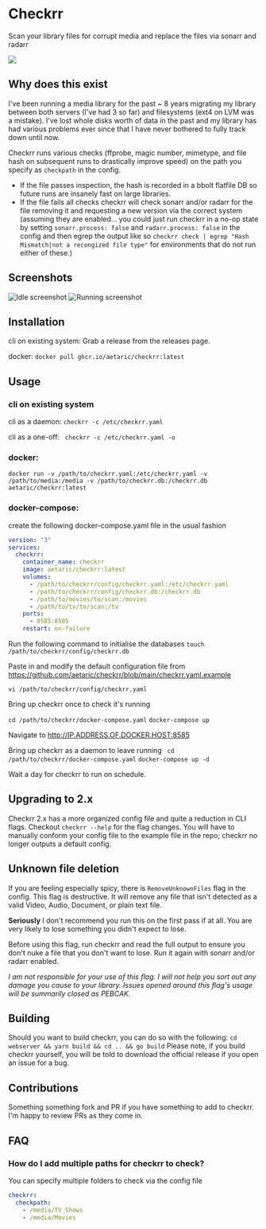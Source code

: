 
# Checkrr
Scan your library files for corrupt media and replace the files via sonarr and radarr

[![](https://dcbadge.vercel.app/api/server/dkTfNKbEhJ)](https://discord.gg/dkTfNKbEhJ)

## Why does this exist
I've been running a media library for the past ~ 8 years migrating my library between both servers (I've had 3 so far) and filesystems (ext4 on LVM was a mistake). I've lost whole disks worth of data in the past and my library has had various problems ever since that I have never bothered to fully track down until now. 

Checkrr runs various checks (ffprobe, magic number, mimetype, and file hash on subsequent runs to drastically improve speed) on the path you specify as `checkpath` in the config. 

* If the file passes inspection, the hash is recorded in a bbolt flatfile DB so future runs are insanely fast on large libraries. 
* If the file fails all checks checkrr will check sonarr and/or radarr for the file removing it and requesting a new version via the correct system (assuming they are enabled... you could just run checkrr in a no-op state by setting `sonarr.process: false` and `radarr.process: false` in the config and then egrep the output like so `checkrr check | egrep "Hash Mismatch|not a recongized file type"` for environments that do not run either of these.)

## Screenshots
![Idle screenshot](./screenshots/Idle.png?raw=true)
![Running screenshot](./screenshots/Running.png?raw=true)

## Installation
cli on existing system:
Grab a release from the releases page.

docker:
`docker pull ghcr.io/aetaric/checkrr:latest`

## Usage

### cli on existing system
cli as a daemon:
``` checkrr -c /etc/checkrr.yaml ```

cli as a one-off:
``` checkrr -c /etc/checkrr.yaml -o```

### docker:
``` docker run -v /path/to/checkrr.yaml:/etc/checkrr.yaml -v /path/to/media:/media -v /path/to/checkrr.db:/checkrr.db aetaric/checkrr:latest ```

### docker-compose:
create the following docker-compose.yaml file in the usual fashion

```yaml
version: "3"
services:
  checkrr:
    container_name: checkrr
    image: aetaric/checkrr:latest
    volumes:
      - /path/to/checkrr/config/checkrr.yaml:/etc/checkrr.yaml
      - /path/to/checkrr/config/checkrr.db:/checkrr.db
      - /path/to/movies/to/scan:/movies
      - /path/to/tv/to/scan:/tv
    ports:
      - 8585:8585
    restart: on-failure
```

Run the following command to initialise the databases
```touch /path/to/checkrr/config/checkrr.db ```

Paste in and modify the default configuration file from https://github.com/aetaric/checkrr/blob/main/checkrr.yaml.example

``` vi /path/to/checkrr/config/checkrr.yaml ```


Bring up checkrr once to check it's running


``` cd /path/to/checkrr/docker-compose.yaml ```
```docker-compose up ```

Navigate to http://IP.ADDRESS.OF.DOCKER.HOST:8585

Bring up checkrr as a daemon to leave running
``` cd /path/to/checkrr/docker-compose.yaml```
```docker-compose up -d ```
 
Wait a day for checkrr to run on schedule.

## Upgrading to 2.x
Checkrr 2.x has a more organized config file and quite a reduction in CLI flags. Checkout `checkrr --help` for the flag changes. You will have to manually conform your config file to the example file in the repo; checkrr no longer outputs a default config.

## Unknown file deletion
If you are feeling especially spicy, there is `RemoveUnknownFiles` flag in the config. This flag is destructive. It will remove any file that isn't detected as a valid Video, Audio, Document, or plain text file. 

**Seriously** I don't recommend you run this on the first pass if at all. You are very likely to lose something you didn't expect to lose. 

Before using this flag, run checkrr and read the full output to ensure you don't nuke a file that you don't want to lose. Run it again with sonarr and/or radarr enabled.

*I am not responsible for your use of this flag. I will not help you sort out any damage you cause to your library. Issues opened around this flag's usage will be summarily closed as PEBCAK.*

## Building
Should you want to build checkrr, you can do so with the following:
`cd webserver && yarn build && cd .. && go build`
Please note, if you build checkrr yourself, you will be told to download the official release if you open an issue for a bug.

## Contributions
Something something fork and PR if you have something to add to checkrr. I'm happy to review PRs as they come in.

## FAQ

### How do I add multiple paths for checkrr to check?
You can specify multiple folders to check via the config file
```yaml
checkrr:
  checkpath:
    - /media/TV_Shows
    - /media/Movies
```
